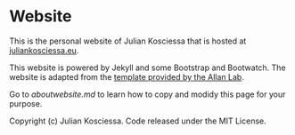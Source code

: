 # Website

This is the personal website of Julian Kosciessa that is hosted at [juliankosciessa.eu](http://juliankosciessa.eu).

This website is powered by Jekyll and some Bootstrap and Bootwatch. The website is adapted from the [template provided by the Allan Lab](https://github.com/mpa139/allanlab).

Go to *aboutwebsite.md*  to learn how to copy and modidy this page for your purpose. 

Copyright (c) Julian Kosciessa. Code released under the MIT License.

